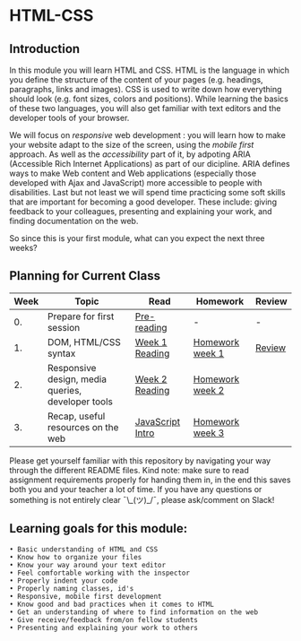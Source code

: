# HTML-CSS

## Introduction

In this module you will learn HTML and CSS. HTML is the language in which you define the structure of the content of your pages (e.g. headings, paragraphs, links and images). CSS is used to write down how everything should look (e.g. font sizes, colors and positions). While learning the basics of these two languages, you will also get familiar with text editors and the developer tools of your browser.

We will focus on _responsive_ web development : you will learn how to make your website adapt to the size of the screen, using the _mobile first_ approach. As well as the _accessibility_ part of it, by adpoting ARIA (Accessible Rich Internet Applications) as part of our dicipline. ARIA defines ways to make Web content and Web applications (especially those developed with Ajax and JavaScript) more accessible to people with disabilities. Last but not least we will spend time practicing some soft skills that are important for becoming a good developer. These include: giving feedback to your colleagues, presenting and explaining your work, and finding documentation on the web.

So since this is your first module, what can you expect the next three weeks?

## Planning for Current Class
| Week | Topic | Read | Homework | Review |
| ---- | ----- | ---- |----------|--------|
|0.|Prepare for first session|[Pre-reading](https://github.com/HackYourFuture/HTML-CSS/tree/master/Week0)|-|-|
| 1. | DOM, HTML/CSS syntax | [Week 1 Reading](https://github.com/HackYourFuture/HTML-CSS/tree/master/Week1/README.md) |  [Homework week 1](https://github.com/HackYourFuture/HTML-CSS/tree/master/Week1/MAKEME.md) |[Review](https://github.com/HackYourFuture/HTML-CSS/tree/master/Week1/REVIEW.md)|
| 2. | Responsive design, media queries, developer tools | [Week 2 Reading](https://github.com/HackYourFuture/HTML-CSS/tree/master/Week2/README.md) | [Homework week 2](https://github.com/HackYourFuture/HTML-CSS/tree/master/Week2/MAKEME.md) ||[Review](https://github.com/HackYourFuture/HTML-CSS/tree/master/Week2/REVIEW.md)|
| 3. | Recap, useful resources on the web| [JavaScript Intro](https://github.com/HackYourFuture/JavaScript/tree/laurens_thomas/Week0) | [Homework week 3](https://github.com/HackYourFuture/HTML-CSS/tree/master/Week3/MAKEME.md) ||[Review](https://github.com/HackYourFuture/HTML-CSS/tree/master/Week3/REVIEW.md)|

Please get yourself familiar with this repository by navigating your way through the different README files. Kind note: make sure to read assignment requirements properly for handing them in, in the end this saves both you and your teacher a lot of time. If you have any questions or something is not entirely clear ¯\\\_(ツ)_/¯, please ask/comment on Slack!

## Learning goals for this module:
```
• Basic understanding of HTML and CSS
• Know how to organize your files
• Know your way around your text editor 
• Feel comfortable working with the inspector
• Properly indent your code
• Properly naming classes, id's 
• Responsive, mobile first development
• Know good and bad practices when it comes to HTML
• Get an understanding of where to find information on the web
• Give receive/feedback from/on fellow students
• Presenting and explaining your work to others
```




